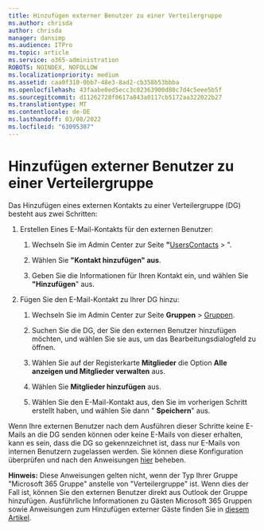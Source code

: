 ```yaml
---
title: Hinzufügen externer Benutzer zu einer Verteilergruppe
ms.author: chrisda
author: chrisda
manager: dansimp
ms.audience: ITPro
ms.topic: article
ms.service: o365-administration
ROBOTS: NOINDEX, NOFOLLOW
ms.localizationpriority: medium
ms.assetid: caa0f310-0bb7-48e3-8ad2-cb358b53bbba
ms.openlocfilehash: 43faabe0ed5ecc3c02363900d80c7d4c5eee5b5f
ms.sourcegitcommit: d11262728f0617a843a0117cb5172aa322022b27
ms.translationtype: MT
ms.contentlocale: de-DE
ms.lasthandoff: 03/08/2022
ms.locfileid: "63095307"
---
```

# <a name="add-external-users-to-a-distribution-group"></a>Hinzufügen externer Benutzer zu einer Verteilergruppe

Das Hinzufügen eines externen Kontakts zu einer Verteilergruppe (DG) besteht aus zwei Schritten:
  
1. Erstellen Eines E-Mail-Kontakts für den externen Benutzer:
    
    1. Wechseln Sie im Admin Center zur Seite **"**[UsersContacts](https://admin.microsoft.com/adminportal/home#/Contact) > ". 
    
    2. Wählen Sie **"Kontakt hinzufügen" aus**.
    
    3. Geben Sie die Informationen für Ihren Kontakt ein, und wählen Sie **"Hinzufügen**" aus.
    
2. Fügen Sie den E-Mail-Kontakt zu Ihrer DG hinzu:
    
    1. Wechseln Sie im Admin Center zur Seite **Gruppen** > [Gruppen](https://admin.microsoft.com/adminportal/home#/groups). 
    
    2. Suchen Sie die DG, der Sie den externen Benutzer hinzufügen möchten, und wählen Sie sie aus, um das Bearbeitungsdialogfeld zu öffnen.
    
    3. Wählen Sie auf der Registerkarte **Mitglieder** die Option **Alle anzeigen und Mitglieder verwalten** aus. 
    
    4. Wählen Sie **Mitglieder hinzufügen** aus.
    
    5. Wählen Sie den E-Mail-Kontakt aus, den Sie im vorherigen Schritt erstellt haben, und wählen Sie dann " **Speichern**" aus.
    
Wenn Ihre externen Benutzer nach dem Ausführen dieser Schritte keine E-Mails an die DG senden können oder keine E-Mails von dieser erhalten, kann es sein, dass die DG so gekennzeichnet ist, dass nur E-Mails von internen Benutzern zugelassen werden. Sie können diese Konfiguration überprüfen und nach den Anweisungen [hier](https://docs.microsoft.com/exchange/mail-flow-best-practices/non-delivery-reports-in-exchange-online/fix-error-code-5-7-133-in-exchange-online) beheben.
  
 **Hinweis:** Diese Anweisungen gelten nicht, wenn der Typ Ihrer Gruppe "Microsoft 365 Gruppe" anstelle von "Verteilergruppe" ist. Wenn dies der Fall ist, können Sie den externen Benutzer direkt aus Outlook der Gruppe hinzufügen. Ausführliche Informationen zu Gästen Microsoft 365 Gruppen sowie Anweisungen zum Hinzufügen externer Gäste finden Sie in [diesem Artikel](https://support.office.com/article/Guest-access-in-Office-365-Groups-bfc7a840-868f-4fd6-a390-f347bf51aff6.aspx).
  